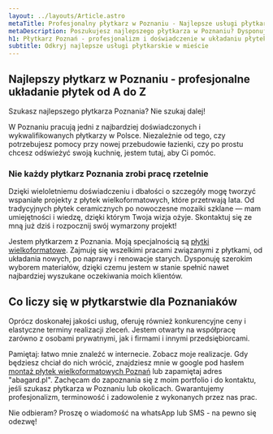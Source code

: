 ```yaml
---
layout: ../layouts/Article.astro
metaTitle: Profesjonalny płytkarz w Poznaniu - Najlepsze usługi płytkarskie w mieście
metaDescription: Poszukujesz najlepszego płytkarza w Poznaniu? Dysponuję wieloletnim doświadczeniem i szerokim wyborem materiałów. Oferuję profesjonalne układanie płytek wielkoformatowych, konkurencyjne ceny i elastyczne terminy realizacji. Skontaktuj się ze mną i zobacz moje realizacje.
h1: Płytkarz Poznań - profesjonalizm i doświadczenie w układaniu płytek wielkoformatowych
subtitle: Odkryj najlepsze usługi płytkarskie w mieście
---
```

## Najlepszy płytkarz w Poznaniu - profesjonalne układanie płytek od A do Z
Szukasz najlepszego płytkarza Poznania? Nie szukaj dalej!

W Poznaniu pracują jedni z najbardziej doświadczonych i wykwalifikowanych płytkarzy w Polsce. Niezależnie od tego, czy potrzebujesz pomocy przy nowej przebudowie łazienki, czy po prostu chcesz odświeżyć swoją kuchnię, jestem tutaj, aby Ci pomóc.

### Nie każdy płytkarz Poznania zrobi pracę rzetelnie
Dzięki wieloletniemu doświadczeniu i dbałości o szczegóły mogę tworzyć wspaniałe projekty z płytek wielkoformatowych, które przetrwają lata. Od tradycyjnych płytek ceramicznych po nowoczesne mozaiki szklane — mam umiejętności i wiedzę, dzięki którym Twoja wizja ożyje. Skontaktuj się ze mną już dziś i rozpocznij swój wymarzony projekt!

Jestem płytkarzem z Poznania. Moją specjalnością są [płytki wielkoformatowe](/plytki-wielkoformatowe-poznan/). Zajmuję się wszelkimi pracami związanymi z płytkami, od układania nowych, po naprawy i renowacje starych. Dysponuję szerokim wyborem materiałów, dzięki czemu jestem w stanie spełnić nawet najbardziej wyszukane oczekiwania moich klientów.

## Co liczy się w płytkarstwie dla Poznaniaków
Oprócz doskonałej jakości usług, oferuję również konkurencyjne ceny i elastyczne terminy realizacji zleceń. Jestem otwarty na współpracę zarówno z osobami prywatnymi, jak i firmami i innymi przedsiębiorcami.

Pamiętaj: łatwo mnie znaleźć w internecie. Zobacz moje realizacje. Gdy będziesz chciał do nich wrócić, znajdziesz mnie w google pod hasłem [montaż płytek wielkoformatowych Poznań](/montaz-plytek-wielkoformatowych-poznan/) lub zapamiętaj adres "abagard.pl". Zachęcam do zapoznania się z moim portfolio i do kontaktu, jeśli szukasz płytkarza w Poznaniu lub okolicach. Gwarantujemy profesjonalizm, terminowość i zadowolenie z wykonanych przez nas prac.

Nie odbieram? Proszę o wiadomość na whatsApp lub SMS - na pewno się odezwę!